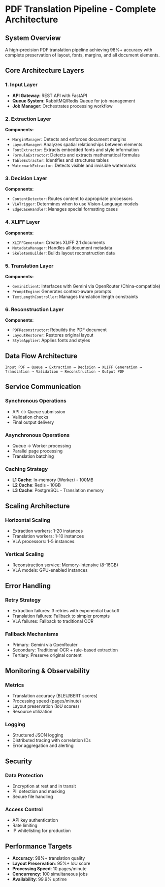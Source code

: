 # PDF Translation Pipeline - Complete Architecture

## System Overview
A high-precision PDF translation pipeline achieving 98%+ accuracy with complete preservation of layout, fonts, margins, and all document elements.

## Core Architecture Layers

### 1. Input Layer
- **API Gateway**: REST API with FastAPI
- **Queue System**: RabbitMQ/Redis Queue for job management
- **Job Manager**: Orchestrates processing workflow

### 2. Extraction Layer
**Components:**
- `MarginManager`: Detects and enforces document margins
- `LayoutManager`: Analyzes spatial relationships between elements
- `FontExtractor`: Extracts embedded fonts and style information
- `FormulaExtractor`: Detects and extracts mathematical formulas
- `TableExtractor`: Identifies and structures tables
- `WatermarkExtractor`: Detects visible and invisible watermarks

### 3. Decision Layer
**Components:**
- `ContentDetector`: Routes content to appropriate processors
- `VLATrigger`: Determines when to use Vision-Language models
- `EdgeCaseHandler`: Manages special formatting cases

### 4. XLIFF Layer
**Components:**
- `XLIFFGenerator`: Creates XLIFF 2.1 documents
- `MetadataManager`: Handles all document metadata
- `SkeletonBuilder`: Builds layout reconstruction data

### 5. Translation Layer
**Components:**
- `GeminiClient`: Interfaces with Gemini via OpenRouter (China-compatible)
- `PromptEngine`: Generates context-aware prompts
- `TextLengthController`: Manages translation length constraints

### 6. Reconstruction Layer
**Components:**
- `PDFReconstructor`: Rebuilds the PDF document
- `LayoutRestorer`: Restores original layout
- `StyleApplier`: Applies fonts and styles

## Data Flow Architecture

```
Input PDF → Queue → Extraction → Decision → XLIFF Generation → Translation → Validation → Reconstruction → Output PDF
```

## Service Communication

### Synchronous Operations
- API ↔ Queue submission
- Validation checks
- Final output delivery

### Asynchronous Operations
- Queue → Worker processing
- Parallel page processing
- Translation batching

### Caching Strategy
- **L1 Cache**: In-memory (Worker) - 100MB
- **L2 Cache**: Redis - 10GB
- **L3 Cache**: PostgreSQL - Translation memory

## Scaling Architecture

### Horizontal Scaling
- Extraction workers: 1-20 instances
- Translation workers: 1-10 instances
- VLA processors: 1-5 instances

### Vertical Scaling
- Reconstruction service: Memory-intensive (8-16GB)
- VLA models: GPU-enabled instances

## Error Handling

### Retry Strategy
- Extraction failures: 3 retries with exponential backoff
- Translation failures: Fallback to simpler prompts
- VLA failures: Fallback to traditional OCR

### Fallback Mechanisms
- Primary: Gemini via OpenRouter
- Secondary: Traditional OCR + rule-based extraction
- Tertiary: Preserve original content

## Monitoring & Observability

### Metrics
- Translation accuracy (BLEU/BERT scores)
- Processing speed (pages/minute)
- Layout preservation (IoU scores)
- Resource utilization

### Logging
- Structured JSON logging
- Distributed tracing with correlation IDs
- Error aggregation and alerting

## Security

### Data Protection
- Encryption at rest and in transit
- PII detection and masking
- Secure file handling

### Access Control
- API key authentication
- Rate limiting
- IP whitelisting for production

## Performance Targets

- **Accuracy**: 98%+ translation quality
- **Layout Preservation**: 95%+ IoU score
- **Processing Speed**: 10 pages/minute
- **Concurrency**: 100 simultaneous jobs
- **Availability**: 99.9% uptime
